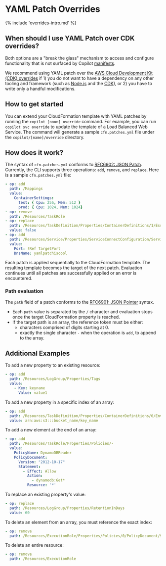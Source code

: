 # YAML Patch Overrides

{% include 'overrides-intro.md' %}

## When should I use YAML Patch over CDK overrides?

Both options are a "break the glass" mechanism to access and configure functionality that is not surfaced by Copilot [manifests](../../manifest/overview.md).

We recommend using YAML patch over the [AWS Cloud Development Kit (CDK) overrides](./cdk.md) if 1) you do not want to have a dependency
on any other tooling and framework (such as [Node.js](https://nodejs.org) and the [CDK](https://docs.aws.amazon.com/cdk/v2/guide/home.html)),
or 2) you have to write only a handful modifications.

## How to get started

You can extend your CloudFormation template with YAML patches by running the `copilot [noun] override` command.
For example, you can run `copilot svc override` to update the template of a Load Balanced Web Service.
The command will generate a sample `cfn.patches.yml` file under the `copilot/[name]/override` directory.

## How does it work?

The syntax of `cfn.patches.yml` conforms to [RFC6902: JSON Patch](https://www.rfc-editor.org/rfc/rfc6902). Currently,
the CLI supports three operations: `add`, `remove`, and `replace`. Here is a sample `cfn.patches.yml` file:

```yaml
- op: add
  path: /Mappings
  value:
    ContainerSettings:
      test: { Cpu: 256, Mem: 512 }
      prod: { Cpu: 1024, Mem: 1024}
- op: remove
  path: /Resources/TaskRole
- op: replace
  path: /Resources/TaskDefinition/Properties/ContainerDefinitions/1/Essential
  value: false
- op: add
  path: /Resources/Service/Properties/ServiceConnectConfiguration/Services/0/ClientAliases/-
  value:
    Port: !Ref TargetPort
    DnsName: yamlpatchiscool
```

Each patch is applied sequentially to the CloudFormation template. The resulting template becomes the target of the next patch.
Evaluation continues until all patches are successfully applied or an error is encountered.

### Path evaluation

The `path` field of a patch conforms to the [RFC6901: JSON Pointer](https://www.rfc-editor.org/rfc/rfc6901) syntax.

- Each `path` value is separated by the `/` character and evaluation stops once the target CloudFormation property is reached.
- If the target path is an array, the reference token must be either:
    - characters comprised of digits starting at 0.
    - exactly the single character `-` when the operation is `add`, to append to the array.

## Additional Examples

To add a new property to an existing resource:

```yaml
- op: add
  path: /Resources/LogGroup/Properties/Tags
  value:
    - Key: keyname
      Value: value1
```

To add a new property in a specific index of an array:

```yaml
- op: add
  path: /Resources/TaskDefinition/Properties/ContainerDefinitions/0/EnvironmentFiles/0
  value: arn:aws:s3:::bucket_name/key_name
```

To add a new element at the end of an array:

```yaml
- op: add
  path: /Resources/TaskRole/Properties/Policies/-
  value:
    PolicyName: DynamoDBReader
    PolicyDocument:
      Version: "2012-10-17"
      Statement:
        - Effect: Allow
          Action:
            - dynamodb:Get*
          Resource: '*'
```

To replace an existing property's value:

```yaml
- op: replace
  path: /Resources/LogGroup/Properties/RetentionInDays
  value: 60
```

To delete an element from an array, you must reference the exact index:

```yaml
- op: remove
  path: /Resources/ExecutionRole/Properties/Policies/0/PolicyDocument/Statement/1/Action/0
```

To delete an entire resource:

```yaml
- op: remove
  path: /Resources/ExecutionRole
```
